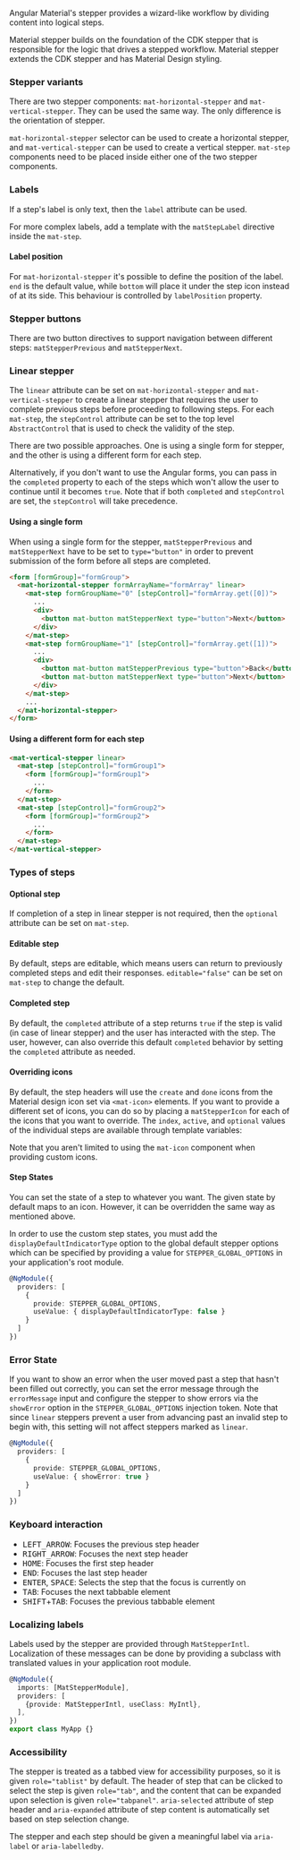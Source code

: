 Angular Material's stepper provides a wizard-like workflow by dividing content into logical steps.

Material stepper builds on the foundation of the CDK stepper that is responsible for the logic
that drives a stepped workflow. Material stepper extends the CDK stepper and has Material Design
styling.

### Stepper variants
There are two stepper components: `mat-horizontal-stepper` and `mat-vertical-stepper`. They
can be used the same way. The only difference is the orientation of stepper.

<!-- example(stepper-overview) -->

<!-- example(stepper-vertical) -->

`mat-horizontal-stepper` selector can be used to create a horizontal stepper, and
`mat-vertical-stepper` can be used to create a vertical stepper. `mat-step` components need to be
placed inside either one of the two stepper components.

### Labels
If a step's label is only text, then the `label` attribute can be used.
<!-- example({"example":"stepper-overview",
              "file":"stepper-overview-example.html", 
              "region":"label"}) -->

For more complex labels, add a template with the `matStepLabel` directive inside the
`mat-step`.
<!-- example({"example":"stepper-editable",
              "file":"stepper-editable-example.html", 
              "region":"ng-template"}) -->

#### Label position
For `mat-horizontal-stepper` it's possible to define the position of the label. `end` is the
default value, while `bottom` will place it under the step icon instead of at its side.
This behaviour is controlled by `labelPosition` property.

<!-- example({"example":"stepper-label-position",
              "file":"stepper-label-position-example.html", 
              "region":"label-position"}) -->

### Stepper buttons
There are two button directives to support navigation between different steps:
`matStepperPrevious` and `matStepperNext`.
<!-- example({"example":"stepper-label-position",
              "file":"stepper-label-position-example.html", 
              "region":"mat-stepper"}) -->

### Linear stepper
The `linear` attribute can be set on `mat-horizontal-stepper` and `mat-vertical-stepper` to create
a linear stepper that requires the user to complete previous steps before proceeding to following
steps. For each `mat-step`, the `stepControl` attribute can be set to the top level
`AbstractControl` that is used to check the validity of the step.

There are two possible approaches. One is using a single form for stepper, and the other is
using a different form for each step.

Alternatively, if you don't want to use the Angular forms, you can pass in the `completed` property
to each of the steps which won't allow the user to continue until it becomes `true`. Note that if
both `completed` and `stepControl` are set, the `stepControl` will take precedence.

#### Using a single form
When using a single form for the stepper, `matStepperPrevious` and `matStepperNext` have to be
set to `type="button"` in order to prevent submission of the form before all steps
are completed.

```html
<form [formGroup]="formGroup">
  <mat-horizontal-stepper formArrayName="formArray" linear>
    <mat-step formGroupName="0" [stepControl]="formArray.get([0])">
      ...
      <div>
        <button mat-button matStepperNext type="button">Next</button>
      </div>
    </mat-step>
    <mat-step formGroupName="1" [stepControl]="formArray.get([1])">
      ...
      <div>
        <button mat-button matStepperPrevious type="button">Back</button>
        <button mat-button matStepperNext type="button">Next</button>
      </div>
    </mat-step>
    ...
  </mat-horizontal-stepper>
</form>
```

#### Using a different form for each step
```html
<mat-vertical-stepper linear>
  <mat-step [stepControl]="formGroup1">
    <form [formGroup]="formGroup1">
      ...
    </form>
  </mat-step>
  <mat-step [stepControl]="formGroup2">
    <form [formGroup]="formGroup2">
      ...
    </form>
  </mat-step>
</mat-vertical-stepper>
```
### Types of steps

#### Optional step
If completion of a step in linear stepper is not required, then the `optional` attribute can be set
on `mat-step`.

<!-- example({"example":"stepper-optional",
              "file":"stepper-optional-example.html", 
              "region":"optional"}) -->


#### Editable step
By default, steps are editable, which means users can return to previously completed steps and
edit their responses. `editable="false"` can be set on `mat-step` to change the default.

<!-- example({"example":"stepper-editable",
              "file":"stepper-editable-example.html", 
              "region":"editable"}) -->

#### Completed step
By default, the `completed` attribute of a step returns `true` if the step is valid (in case of
linear stepper) and the user has interacted with the step. The user, however, can also override
this default `completed` behavior by setting the `completed` attribute as needed.

#### Overriding icons
By default, the step headers will use the `create` and `done` icons from the Material design icon
set via `<mat-icon>` elements. If you want to provide a different set of icons, you can do so
by placing a `matStepperIcon` for each of the icons that you want to override. The `index`,
`active`, and `optional` values of the individual steps are available through template variables:

<!-- example({"example":"stepper-states",
              "file":"stepper-states-example.html", 
              "region":"override-icons"}) -->

Note that you aren't limited to using the `mat-icon` component when providing custom icons.

#### Step States
You can set the state of a step to whatever you want. The given state by default maps to an icon.
However, it can be overridden the same way as mentioned above.

<!-- example({"example":"stepper-states",
              "file":"stepper-states-example.html", 
              "region":"states"}) -->

In order to use the custom step states, you must add the `displayDefaultIndicatorType` option to
the global default stepper options which can be specified by providing a value for
`STEPPER_GLOBAL_OPTIONS` in your application's root module.

```ts
@NgModule({
  providers: [
    {
      provide: STEPPER_GLOBAL_OPTIONS,
      useValue: { displayDefaultIndicatorType: false }
    }
  ]
})
```

<!-- example(stepper-states) -->

### Error State

If you want to show an error when the user moved past a step that hasn't been filled out correctly,
you can set the error message through the `errorMessage` input and configure the stepper to show
errors via the `showError` option in the `STEPPER_GLOBAL_OPTIONS` injection token. Note that since
`linear` steppers prevent a user from advancing past an invalid step to begin with, this setting
will not affect steppers marked as `linear`.

```ts
@NgModule({
  providers: [
    {
      provide: STEPPER_GLOBAL_OPTIONS,
      useValue: { showError: true }
    }
  ]
})
```

<!-- example(stepper-errors) -->

### Keyboard interaction
- <kbd>LEFT_ARROW</kbd>: Focuses the previous step header
- <kbd>RIGHT_ARROW</kbd>: Focuses the next step header
- <kbd>HOME</kbd>: Focuses the first step header
- <kbd>END</kbd>: Focuses the last step header
- <kbd>ENTER</kbd>, <kbd>SPACE</kbd>: Selects the step that the focus is currently on
- <kbd>TAB</kbd>: Focuses the next tabbable element
- <kbd>SHIFT</kbd>+<kbd>TAB</kbd>: Focuses the previous tabbable element

### Localizing labels
Labels used by the stepper are provided through `MatStepperIntl`. Localization of these messages
can be done by providing a subclass with translated values in your application root module.

```ts
@NgModule({
  imports: [MatStepperModule],
  providers: [
    {provide: MatStepperIntl, useClass: MyIntl},
  ],
})
export class MyApp {}
```

### Accessibility
The stepper is treated as a tabbed view for accessibility purposes, so it is given
`role="tablist"` by default. The header of step that can be clicked to select the step
is given `role="tab"`, and the content that can be expanded upon selection is given
`role="tabpanel"`. `aria-selected` attribute of step header and `aria-expanded` attribute of
step content is automatically set based on step selection change.

The stepper and each step should be given a meaningful label via `aria-label` or `aria-labelledby`.
